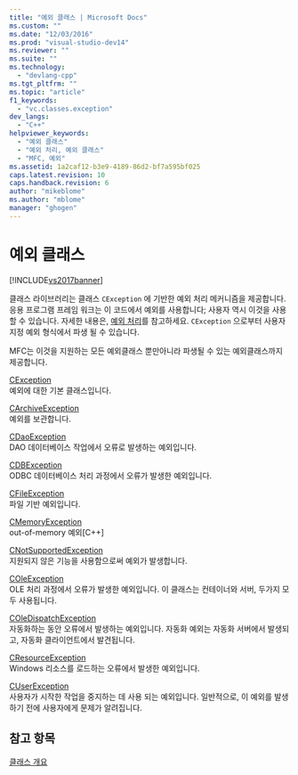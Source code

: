 ```yaml
---
title: "예외 클래스 | Microsoft Docs"
ms.custom: ""
ms.date: "12/03/2016"
ms.prod: "visual-studio-dev14"
ms.reviewer: ""
ms.suite: ""
ms.technology: 
  - "devlang-cpp"
ms.tgt_pltfrm: ""
ms.topic: "article"
f1_keywords: 
  - "vc.classes.exception"
dev_langs: 
  - "C++"
helpviewer_keywords: 
  - "예외 클래스"
  - "예외 처리, 예외 클래스"
  - "MFC, 예외"
ms.assetid: 1a2caf12-b3e9-4189-86d2-bf7a595bf025
caps.latest.revision: 10
caps.handback.revision: 6
author: "mikeblome"
ms.author: "mblome"
manager: "ghogen"
---
```

# 예외 클래스
[!INCLUDE[vs2017banner](../assembler/inline/includes/vs2017banner.md)]

클래스 라이브러리는 클래스 `CException` 에 기반한 예외 처리 메커니즘을 제공합니다.  응용 프로그램 프레임 워크는 이 코드에서 예외를 사용합니다; 사용자 역시 이것을 사용할 수 있습니다.  자세한 내용은, [예외 처리](../mfc/exception-handling-in-mfc.md)를 참고하세요.  `CException` 으로부터 사용자 지정 예외 형식에서 파생 될 수 있습니다.  
  
 MFC는 이것을 지원하는 모든 예외클래스 뿐만아니라 파생될 수 있는 예외클래스까지 제공합니다.  
  
 [CException](../mfc/reference/cexception-class.md)  
 예외에 대한 기본 클래스입니다.  
  
 [CArchiveException](../mfc/reference/carchiveexception-class.md)  
 예외를 보관합니다.  
  
 [CDaoException](../mfc/reference/cdaoexception-class.md)  
 DAO 데이터베이스 작업에서 오류로 발생하는 예외입니다.  
  
 [CDBException](../mfc/reference/cdbexception-class.md)  
 ODBC 데이터베이스 처리 과정에서 오류가 발생한 예외입니다.  
  
 [CFileException](../mfc/reference/cfileexception-class.md)  
 파일 기반 예외입니다.  
  
 [CMemoryException](../mfc/reference/cmemoryexception-class.md)  
 out\-of\-memory 예외\[C\+\+\]  
  
 [CNotSupportedException](../mfc/reference/cnotsupportedexception-class.md)  
 지원되지 않은 기능을 사용함으로써 예외가 발생합니다.  
  
 [COleException](../mfc/reference/coleexception-class.md)  
 OLE 처리 과정에서 오류가 발생한 예외입니다.  이 클래스는 컨테이너와 서버, 두가지 모두 사용됩니다.  
  
 [COleDispatchException](../mfc/reference/coledispatchexception-class.md)  
 자동화하는 동안 오류에서 발생하는 예외입니다.  자동화 예외는 자동화 서버에서 발생되고, 자동화 클라이언트에서 발견됩니다.  
  
 [CResourceException](../mfc/reference/cresourceexception-class.md)  
 Windows 리소스를 로드하는 오류에서 발생한 예외입니다.  
  
 [CUserException](../mfc/reference/cuserexception-class.md)  
 사용자가 시작한 작업을 중지하는 데 사용 되는 예외입니다.  일반적으로, 이 예외를 발생하기 전에 사용자에게 문제가 알려집니다.  
  
## 참고 항목  
 [클래스 개요](../mfc/class-library-overview.md)